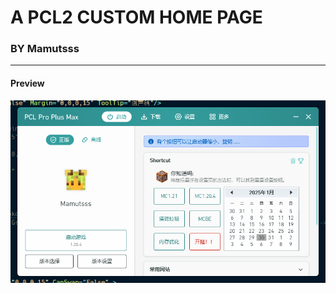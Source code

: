 # A PCL2 CUSTOM HOME PAGE  
### BY Mamutsss  

***

#### Preview 
![alt Preview](https://github.com/fumalq/PLC2CUSTOMHomePage/blob/main/scrshoot/Main2.png)
